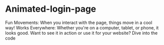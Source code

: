 # Animated-login-page
Fun Movements: When you interact with the page, things move in a cool way!
Works Everywhere: Whether you're on a computer, tablet, or phone, it looks good.
Want to see it in action or use it for your website? Dive into the code

